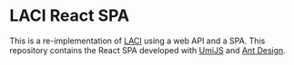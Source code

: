 # LACI React SPA

This is a re-implementation of [LACI](https://github.com/cysun/Laci) using
a web API and a SPA. This repository contains the React SPA developed with
[UmiJS](https://umijs.org/) and [Ant Design](https://ant.design/).
